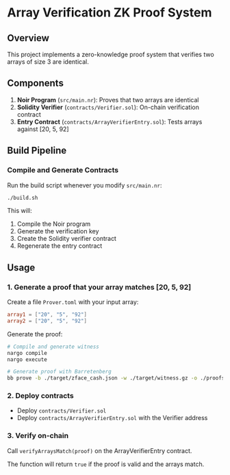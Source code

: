 # Array Verification ZK Proof System

## Overview
This project implements a zero-knowledge proof system that verifies two arrays of size 3 are identical.

## Components

1. **Noir Program** (`src/main.nr`): Proves that two arrays are identical
2. **Solidity Verifier** (`contracts/Verifier.sol`): On-chain verification contract
3. **Entry Contract** (`contracts/ArrayVerifierEntry.sol`): Tests arrays against [20, 5, 92]

## Build Pipeline

### Compile and Generate Contracts
Run the build script whenever you modify `src/main.nr`:
```bash
./build.sh
```

This will:
1. Compile the Noir program
2. Generate the verification key
3. Create the Solidity verifier contract
4. Regenerate the entry contract

## Usage

### 1. Generate a proof that your array matches [20, 5, 92]

Create a file `Prover.toml` with your input array:
```toml
array1 = ["20", "5", "92"]
array2 = ["20", "5", "92"]
```

Generate the proof:
```bash
# Compile and generate witness
nargo compile
nargo execute

# Generate proof with Barretenberg
bb prove -b ./target/zface_cash.json -w ./target/witness.gz -o ./proofs/proof
```

### 2. Deploy contracts
- Deploy `contracts/Verifier.sol`
- Deploy `contracts/ArrayVerifierEntry.sol` with the Verifier address

### 3. Verify on-chain
Call `verifyArraysMatch(proof)` on the ArrayVerifierEntry contract.

The function will return `true` if the proof is valid and the arrays match.